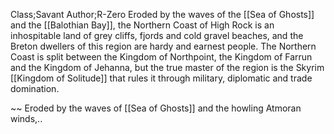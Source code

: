 Class;Savant Author;R-Zero
Eroded by the waves of the [[Sea of Ghosts]] and the [[Balothian Bay]], the Northern Coast of High Rock is an inhospitable land of grey cliffs, fjords and cold gravel beaches, and the Breton dwellers of this region are hardy and earnest people.
The Northern Coast is split between the Kingdom of Northpoint, the Kingdom of Farrun and the Kingdom of Jehanna, but the true master of the region is the Skyrim [[Kingdom of Solitude]] that rules it through military, diplomatic and trade domination.

~~
Eroded by the waves of [[Sea of Ghosts]] and the howling Atmoran winds,..